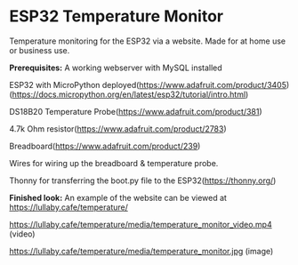 # ESP32 Temperature Monitor
 Temperature monitoring for the ESP32 via a website. Made for at home use or business use.

 **Prerequisites:**
 A working webserver with MySQL installed

 ESP32 with MicroPython deployed(https://www.adafruit.com/product/3405) (https://docs.micropython.org/en/latest/esp32/tutorial/intro.html)
 
 DS18B20 Temperature Probe(https://www.adafruit.com/product/381)

 4.7k Ohm resistor(https://www.adafruit.com/product/2783)

 Breadboard(https://www.adafruit.com/product/239)

 Wires for wiring up the breadboard & temperature probe.

 Thonny for transferring the boot.py file to the ESP32(https://thonny.org/)


 **Finished look:**
 An example of the website can be viewed at https://lullaby.cafe/temperature/

 https://lullaby.cafe/temperature/media/temperature_monitor_video.mp4 (video)

 https://lullaby.cafe/temperature/media/temperature_monitor.jpg (image)

